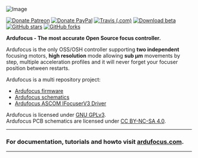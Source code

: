 ![Image](https://ardufocus.com/assets/images/layout/logo-github.png)

[![Donate Patreon](https://img.shields.io/badge/Donate-Patreon-blue.svg?style=for-the-badge)](https://www.patreon.com/join/jbrazio?)
[![Donate PayPal](https://img.shields.io/badge/Donate-Paypal-blue.svg?style=for-the-badge)](https://www.paypal.com/cgi-bin/webscr?cmd=_s-xclick&hosted_button_id=D5XZ7QFLP8LXE)
[![Travis (.com)](https://img.shields.io/travis/com/jbrazio/ardufocus.svg?style=for-the-badge)](https://travis-ci.com/jbrazio/ardufocus)
[![Download beta](https://img.shields.io/github/release-pre/jbrazio/ardufocus.svg?style=for-the-badge)](https://github.com/jbrazio/ardufocus/archive/master.zip)
[![GitHub stars](https://img.shields.io/github/stars/jbrazio/ardufocus.svg?style=for-the-badge)](https://github.com/jbrazio/ardufocus/stargazers)
[![GitHub forks](https://img.shields.io/github/forks/jbrazio/ardufocus.svg?style=for-the-badge)](https://github.com/jbrazio/ardufocus/network)

**Ardufocus - The most accurate Open Source focus controller.**

Ardufocus is the only OSS/OSH controller supporting **two independent** focusing motors, **high resolution**
mode allowing **sub μm** movements by step, multiple acceleration profiles and it will never forget your
focuser position between restarts.

Ardufocus is a multi repository project:
- [Ardufocus firmware](https://github.com/jbrazio/ardufocus)
- [Ardufocus schematics](https://github.com/jbrazio/ardufocus-schematics)
- [Ardufocus ASCOM IFocuserV3 Driver](https://github.com/jbrazio/ardufocus-ascom)

Ardufocus is licensed under [GNU GPLv3](https://www.gnu.org/licenses/gpl-3.0.en.html). <br />
Ardufocus PCB schematics are licensed under [CC BY-NC-SA 4.0](https://creativecommons.org/licenses/by-nc-sa/4.0/).

----

### For documentation, tutorials and howto visit [ardufocus.com](https://ardufocus.com).

----
